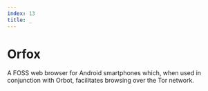 ```yaml
---
index: 13
title: _
---
```

# Orfox

A FOSS web browser for Android smartphones which, when used in conjunction with Orbot, facilitates browsing over the Tor network.